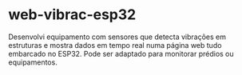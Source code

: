 # web-vibrac-esp32
Desenvolvi equipamento com sensores que detecta vibrações em estruturas e mostra dados em tempo real numa página web tudo embarcado no ESP32. Pode ser adaptado para monitorar prédios ou equipamentos.
